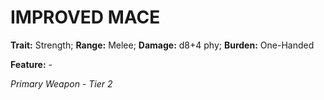 # IMPROVED MACE

**Trait:** Strength; **Range:** Melee; **Damage:** d8+4 phy; **Burden:** One-Handed

**Feature:** -

*Primary Weapon - Tier 2*
